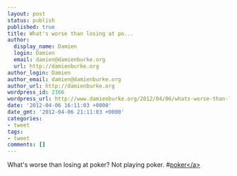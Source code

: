 ```yaml
---
layout: post
status: publish
published: true
title: What's worse than losing at po...
author:
  display_name: Damien
  login: Damien
  email: damien@damienburke.org
  url: http://damienburke.org
author_login: Damien
author_email: damien@damienburke.org
author_url: http://damienburke.org
wordpress_id: 2166
wordpress_url: http://www.damienburke.org/2012/04/06/whats-worse-than-losing-at-po/
date: '2012-04-06 16:11:03 +0000'
date_gmt: '2012-04-06 21:11:03 +0000'
categories:
- tweet
tags:
- tweet
comments: []
---
```

<p>What's worse than losing at poker? Not playing poker. #<a href="http:&#47;&#47;search.twitter.com&#47;search?q=%23poker" class="aktt_hashtag">poker<&#47;a></p>
